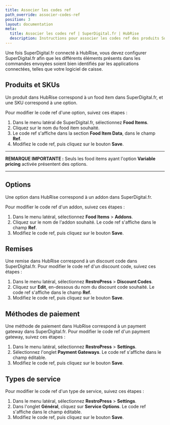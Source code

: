 ```yaml
---
title: Associer les codes ref
path_override: associer-codes-ref
position: 3
layout: documentation
meta:
  title: Associer les codes ref | SuperDigital.fr | HubRise
  description: Instructions pour associer les codes ref des produits SuperDigital.fr avec d'autres applications connectées à HubRise pour la synchronisation des données.
---
```


Une fois SuperDigital.fr connecté à HubRise, vous devez configurer SuperDigital.fr afin que les différents éléments présents dans les commandes envoyées soient bien identifiés par les applications connectées, telles que votre logiciel de caisse.

## Produits et SKUs

Un produit dans HubRise correspond à un food item dans SuperDigital.fr, et une SKU correspond à une option.

Pour modifier le code ref d'une option, suivez ces étapes :

1. Dans le menu latéral de SuperDigital.fr, sélectionnez **Food Items**.
2. Cliquez sur le nom du food item souhaité.
3. Le code ref s'affiche dans la section **Food Item Data**, dans le champ **Ref**.
4. Modifiez le code ref, puis cliquez sur le bouton **Save**.

---

**REMARQUE IMPORTANTE :** Seuls les food items ayant l'option **Variable pricing** activée présentent des options.

---

## Options

Une option dans HubRise correspond à un addon dans SuperDigital.fr.

Pour modifier le code ref d'un addon, suivez ces étapes :

1. Dans le menu latéral, sélectionnez **Food Items** > **Addons**.
2. Cliquez sur le nom de l'addon souhaité. Le code ref s'affiche dans le champ **Ref**.
3. Modifiez le code ref, puis cliquez sur le bouton **Save**.

## Remises

Une remise dans HubRise correspond à un discount code dans SuperDigital.fr. Pour modifier le code ref d'un discount code, suivez ces étapes :

1. Dans le menu latéral, sélectionnez **RestroPress** > **Discount Codes**.
1. Cliquez sur **Edit**, en-dessous du nom du discount code souhaité. Le code ref s'affiche dans le champ **Ref**.
1. Modifiez le code ref, puis cliquez sur le bouton **Save**.

## Méthodes de paiement

Une méthode de paiement dans HubRise correspond à un payment gateway dans SuperDigital.fr. Pour modifier le code ref d'un payment gateway, suivez ces étapes :

1. Dans le menu latéral, sélectionnez **RestroPress** > **Settings**.
1. Sélectionnez l'onglet **Payment Gateways**. Le code ref s'affiche dans le champ éditable.
1. Modifiez le code ref, puis cliquez sur le bouton **Save**.

## Types de service

Pour modifier le code ref d'un type de service, suivez ces étapes :

1. Dans le menu latéral, sélectionnez **RestroPress** > **Settings**.
1. Dans l'onglet **Général**, cliquez sur **Service Options**. Le code ref s'affiche dans le champ éditable.
1. Modifiez le code ref, puis cliquez sur le bouton **Save**.
